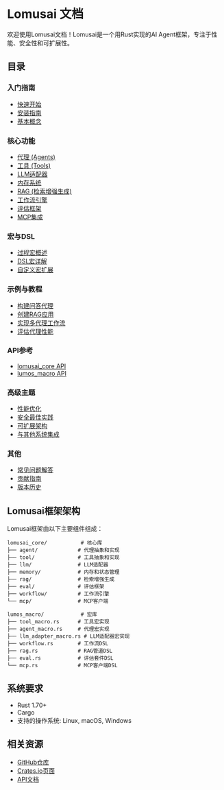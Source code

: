 # Lomusai 文档

欢迎使用Lomusai文档！Lomusai是一个用Rust实现的AI Agent框架，专注于性能、安全性和可扩展性。

## 目录

### 入门指南

- [快速开始](./quickstart.md)
- [安装指南](./installation.md)
- [基本概念](./concepts.md)

### 核心功能

- [代理 (Agents)](./agents.md)
- [工具 (Tools)](./tools.md)
- [LLM适配器](./llm_adapters.md)
- [内存系统](./memory.md)
- [RAG (检索增强生成)](./rag.md)
- [工作流引擎](./workflows.md)
- [评估框架](./eval.md)
- [MCP集成](./mcp.md)

### 宏与DSL

- [过程宏概述](./macros.md)
- [DSL宏详解](./dsl_macros.md)
- [自定义宏扩展](./custom_macros.md)

### 示例与教程

- [构建问答代理](./tutorials/qa_agent.md)
- [创建RAG应用](./tutorials/rag_app.md)
- [实现多代理工作流](./tutorials/multi_agent_workflow.md)
- [评估代理性能](./tutorials/agent_eval.md)

### API参考

- [lomusai_core API](./api/core.md)
- [lumos_macro API](./api/macros.md)

### 高级主题

- [性能优化](./advanced/performance.md)
- [安全最佳实践](./advanced/security.md)
- [可扩展架构](./advanced/scalability.md)
- [与其他系统集成](./advanced/integration.md)

### 其他

- [常见问题解答](./faq.md)
- [贡献指南](./contributing.md)
- [版本历史](./changelog.md)

## Lomusai框架架构

Lomusai框架由以下主要组件组成：

```
lomusai_core/           # 核心库
├── agent/             # 代理抽象和实现
├── tool/              # 工具抽象和实现
├── llm/               # LLM适配器
├── memory/            # 内存和状态管理
├── rag/               # 检索增强生成
├── eval/              # 评估框架
├── workflow/          # 工作流引擎
└── mcp/               # MCP客户端

lumos_macro/            # 宏库
├── tool_macro.rs      # 工具宏实现
├── agent_macro.rs     # 代理宏实现
├── llm_adapter_macro.rs # LLM适配器宏实现
├── workflow.rs        # 工作流DSL
├── rag.rs             # RAG管道DSL
├── eval.rs            # 评估套件DSL
└── mcp.rs             # MCP客户端DSL
```

## 系统要求

- Rust 1.70+
- Cargo
- 支持的操作系统: Linux, macOS, Windows

## 相关资源

- [GitHub仓库](https://github.com/yourusername/lomusai)
- [Crates.io页面](https://crates.io/crates/lomusai_core)
- [API文档](https://docs.rs/lomusai_core) 